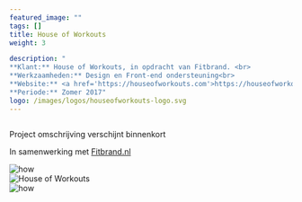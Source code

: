 ```yaml
---
featured_image: ""
tags: []
title: House of Workouts
weight: 3

description: "
**Klant:** House of Workouts, in opdracht van Fitbrand. <br> 
**Werkzaamheden:** Design en Front-end ondersteuning<br> 
**Website:** <a href='https://houseofworkouts.com'>https://houseofworkouts.com</a><br>
**Periode:** Zomer 2017"
logo: /images/logos/houseofworkouts-logo.svg
---
```


<div><img class="m10-b block center" src="/images/clients/how/how-case-header.jpg" alt=""></div>

<div class="layout p3-lr m10-b">
  <div class="w-large center">
    <p>Project omschrijving verschijnt binnenkort </p>
    <p>In samenwerking met <a href="http://fitbrand.nl/">Fitbrand.nl</a></p>
  </div>
</div>

<div class="wrapper bg-gray-light clearfix">
 <div class="layout p3-lr p10-t">
 <div class="case center m10-b">
  <img 
    class="block" src="/images/clients/how/how-home.png" 
    srcset="/images/clients/how/how-home@2x.png 2x"
    alt="how">
  </div>
 </div>
</div>

<div class="wrapper bg-how-yellow clearfix">
 <div class="layout p3-lr p10-t">
  <div class="case center m10-b">
    <img 
    class="block" src="/images/clients/how/how-mobile.png" 
    srcset="/images/clients/how/how-mobile@2x.png 2x"
    alt="House of Workouts">
    </div>
 </div>
</div>


<div class="wrapper bg-gray-light clearfix">
 <div class="layout p3-lr p10-t">
 <div class="case center m10-b">
    <img 
    class="block" src="/images/clients/how/how-opleidingen.png" 
    srcset="/images/clients/how/how-opleidingen@2x.png 2x"
    alt="how">
    </div>
 </div>
</div>


<div><img class="block center" src="/images/clients/how/how-case-body.jpg" alt=""></div>
